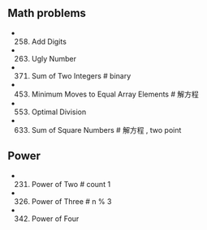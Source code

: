 ## Math problems
- 258. Add Digits
- 263. Ugly Number

- 371. Sum of Two Integers           # binary 
- 453. Minimum Moves to Equal Array Elements   # 解方程

- 553. Optimal Division
- 633. Sum of Square Numbers      # 解方程 , two point


## Power
- 231. Power of Two       # count 1
- 326. Power of Three     # n % 3
- 342. Power of Four